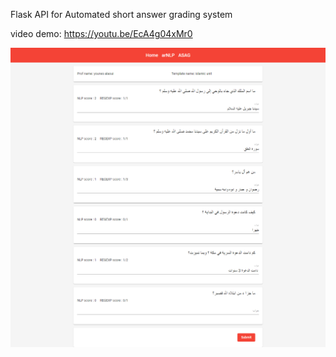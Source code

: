 Flask API for Automated short answer grading system

video demo: https://youtu.be/EcA4g04xMr0

![](snapshot.png)
